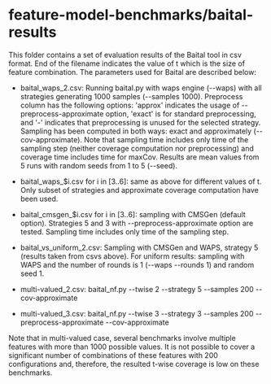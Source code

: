 # feature-model-benchmarks/baital-results

This folder contains a set of evaluation results of the Baital tool in csv format. End of the filename indicates the value of t which is the size of feature combination. The parameters used for Baital are described below:  

* baital_waps_2.csv: Running baital.py with waps engine (\-\-waps) with all strategies generating 1000 samples (\-\-samples 1000). Preprocess column has the following options: 'approx' indicates the usage of \-\-preprocess-approximate option, 'exact' is for standard preprocessing, and '-' indicates that preprocessing is unused for the selected strategy. Sampling has been computed in both ways: exact and approximately (\-\-cov-approximate). Note that sampling time includes only time of the sampling step (neither coverage computation nor preprocessing) and coverage time includes time for maxCov. Results are mean values from 5 runs with random seeds from 1 to 5 (\-\-seed).  
* baital_waps_$i.csv for i in [3..6]: same as above for different values of t. Only subset of strategies and approximate coverage computation have been used.  

* baital_cmsgen_$i.csv for i in [3..6]: sampling with CMSGen (default option). Strategies 5 and 3 with \-\-preprocess-approximate option are tested. Sampling time includes only time of the sampling step.   

* baital_vs_uniform_2.csv: Sampling with CMSGen and WAPS, strategy 5 (results taken from csvs above). For uniform results: sampling with WAPS and the number of rounds is 1 (\-\-waps \-\-rounds 1) and random seed 1.

* multi-valued_2.csv: baital_nf.py \-\-twise 2 \-\-strategy 5 \-\-samples 200 \-\-cov\-approximate  
* multi-valued_3.csv: baital_nf.py \-\-twise 3 \-\-strategy 3 \-\-samples 200 \-\-preprocess\-approximate \-\-cov\-approximate  

Note that in multi-valued case, several benchmarks involve multiple features with more than 1000 possible values. It is not possible to cover a significant number of combinations of these features with 200 configurations and, therefore, the resulted t-wise coverage is low on these benchmarks.  
